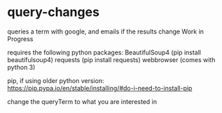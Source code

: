 # query-changes
queries a term with google, and emails if the results change
Work in Progress

requires the following python packages: 
  BeautifulSoup4 (pip install beautifulsoup4)
  requests (pip install requests)
  webbrowser (comes with python 3)

  pip, if using older python version: https://pip.pypa.io/en/stable/installing/#do-i-need-to-install-pip

change the queryTerm to what you are interested in
